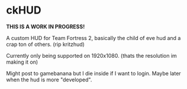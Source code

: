 # ckHUD
**THIS IS A WORK IN PROGRESS!**

A custom HUD for Team Fortress 2, basically the child of eve hud and a crap ton of others. (rip kritzhud)

Currently only being supported on 1920x1080. (thats the resolution im making it on)

Might post to gamebanana but I die inside if I want to login. Maybe later when the hud is more "developed".

